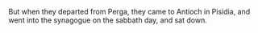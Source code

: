 But when they departed from Perga, they came to Antioch in Pisidia, and went into the synagogue on the sabbath day, and sat down.
